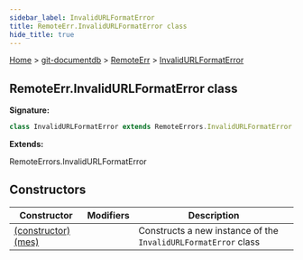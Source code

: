 ```yaml
---
sidebar_label: InvalidURLFormatError
title: RemoteErr.InvalidURLFormatError class
hide_title: true
---
```


[Home](./index.md) &gt; [git-documentdb](./git-documentdb.md) &gt; [RemoteErr](./git-documentdb.remoteerr.md) &gt; [InvalidURLFormatError](./git-documentdb.remoteerr.invalidurlformaterror.md)

## RemoteErr.InvalidURLFormatError class

<b>Signature:</b>

```typescript
class InvalidURLFormatError extends RemoteErrors.InvalidURLFormatError 
```
<b>Extends:</b>

RemoteErrors.InvalidURLFormatError

## Constructors

|  Constructor | Modifiers | Description |
|  --- | --- | --- |
|  [(constructor)(mes)](./git-documentdb.remoteerr.invalidurlformaterror._constructor_.md) |  | Constructs a new instance of the <code>InvalidURLFormatError</code> class |

